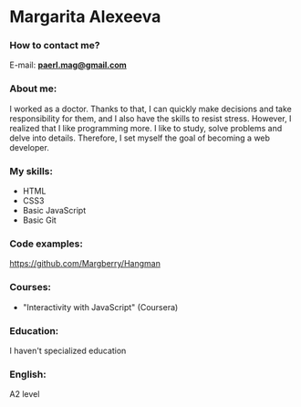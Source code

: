 # **Margarita Alexeeva**

### How to contact me?
 E-mail: **paerl.mag@gmail.com**
### About me: 
I worked as a doctor. Thanks to that, I can quickly make decisions and take responsibility for them, and I also have the skills to resist stress. However, I realized that I like programming more. I like  to study,  solve problems and delve into details. Therefore, I set myself the goal of becoming a web developer.
### My skills:
* HTML
* CSS3
* Basic JavaScript
* Basic Git
### Code examples:
https://github.com/Margberry/Hangman
### Courses:
* "Interactivity with JavaScript" (Coursera)
### Education:
I haven't specialized education
### English:
A2 level

